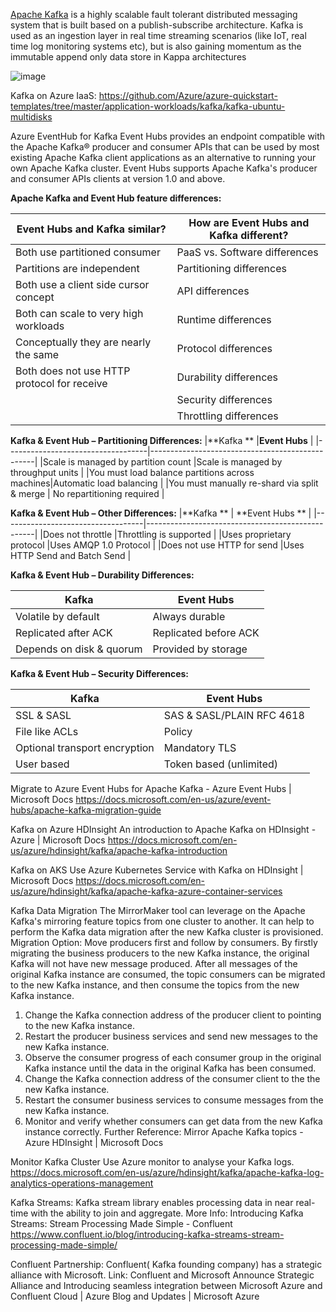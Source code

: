 
[Apache Kafka](https://kafka.apache.org/) is a highly scalable fault tolerant distributed messaging system that is built based on a publish-subscribe architecture. Kafka is used as an ingestion layer in real time streaming scenarios (like IoT, real time log monitoring systems etc), but is also gaining momentum as the immutable append only data store in Kappa architectures

![image](https://user-images.githubusercontent.com/70247096/126110828-a2450b95-217b-40d7-8400-95ed667140d7.png)

Kafka on Azure IaaS:
https://github.com/Azure/azure-quickstart-templates/tree/master/application-workloads/kafka/kafka-ubuntu-multidisks

Azure EventHub for Kafka
Event Hubs provides an endpoint compatible with the Apache Kafka® producer and consumer APIs that can be used by most existing Apache Kafka client applications as an alternative to running your own Apache Kafka cluster. Event Hubs supports Apache Kafka's producer and consumer APIs clients at version 1.0 and above.

**Apache Kafka and Event Hub feature differences:**

|**Event Hubs and Kafka similar?** |**How are Event Hubs and Kafka different?**|
|-------------------------------|----------------------------------------
| Both use partitioned consumer | PaaS vs. Software differences         |
|Partitions are independent       |Partitioning differences	        |
|Both use a client side cursor concept |API differences                 |
|Both can scale to very high workloads	|Runtime differences            |
|Conceptually they are nearly the same	|Protocol differences
|Both does not use HTTP protocol for receive  |Durability differences	|
|                                           |  Security differences     |
|					      |Throttling differences   |

**Kafka & Event Hub – Partitioning Differences:**
|**Kafka	     **                    |**Event Hubs**                            |
|-----------------------------------|-------------------------------------------------|
|Scale is managed by partition count |Scale is managed by throughput units            |
|You must load balance partitions across machines|Automatic load balancing            |
|You must manually re-shard via split & merge	| No repartitioning required	      |
	

**Kafka & Event Hub – Other Differences:**
|**Kafka **	                            | **Event Hubs **                           |
|-----------------------------------|--------------------------------------------------|
|Does not throttle                  |Throttling is supported                            |
|Uses proprietary protocol          |Uses AMQP 1.0 Protocol                             |
|Does not use HTTP for send	    |Uses HTTP Send and Batch Send                      |

**Kafka & Event Hub – Durability Differences:**

|**Kafka**	                   |**Event Hubs**                                    |
|----------------------------------|--------------------------------------------------|
|Volatile by default               |    Always durable                                |
|Replicated after ACK              |     Replicated before ACK                        |
|Depends on disk & quorum	   |	 Provided by storage                           |
	

**Kafka & Event Hub – Security Differences:**

|**Kafka**       	           |**Event Hubs**                                     |
|----------------------------------|---------------------------------------------------|
|SSL & SASL                        |SAS & SASL/PLAIN RFC 4618                          |
|File like ACLs                    |Policy                                             |
|Optional transport encryption	   |Mandatory TLS                                      |
|User based                        |Token based (unlimited)                            |


Migrate to Azure Event Hubs for Apache Kafka - Azure Event Hubs | Microsoft Docs
https://docs.microsoft.com/en-us/azure/event-hubs/apache-kafka-migration-guide

Kafka on Azure HDInsight
An introduction to Apache Kafka on HDInsight - Azure | Microsoft Docs
https://docs.microsoft.com/en-us/azure/hdinsight/kafka/apache-kafka-introduction

Kafka on AKS
Use Azure Kubernetes Service with Kafka on HDInsight | Microsoft Docs
https://docs.microsoft.com/en-us/azure/hdinsight/kafka/apache-kafka-azure-container-services

Kafka Data Migration
The MirrorMaker tool can leverage on the Apache Kafka's mirroring feature topics from one cluster to another. It can help to perform the Kafka data migration after the new Kafka cluster is provisioned. 
Migration Option: Move producers first and follow by consumers.
By firstly migrating the business producers to the new Kafka instance, the original Kafka will not have new message produced. After all messages of the original Kafka instance are consumed, the topic consumers can be migrated to the new Kafka instance, and then consume the topics from the new Kafka instance.
1.	Change the Kafka connection address of the producer client to pointing to the new Kafka instance. 
2.	Restart the producer business services and send new messages to the new Kafka instance. 
3.	Observe the consumer progress of each consumer group in the original Kafka instance until the data in the original Kafka has been consumed.
4.	Change the Kafka connection address of the consumer client to the the new Kafka instance. 
5.	Restart the consumer business services to consume messages from the new Kafka instance. 
6.	Monitor and verify whether consumers can get data from the new Kafka instance correctly.
Further Reference: Mirror Apache Kafka topics - Azure HDInsight | Microsoft Docs

Monitor Kafka Cluster
Use Azure monitor to analyse your Kafka logs.
https://docs.microsoft.com/en-us/azure/hdinsight/kafka/apache-kafka-log-analytics-operations-management

Kafka Streams: 
Kafka stream library enables processing data in near real-time with the ability to join and aggregate. 
More Info: Introducing Kafka Streams: Stream Processing Made Simple - Confluent
	https://www.confluent.io/blog/introducing-kafka-streams-stream-processing-made-simple/

Confluent Partnership:
Confluent( Kafka founding company) has a strategic alliance with Microsoft.
Link: Confluent and Microsoft Announce Strategic Alliance and Introducing seamless integration between Microsoft Azure and Confluent Cloud | Azure Blog and Updates | Microsoft Azure




